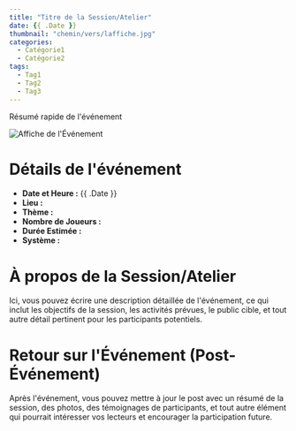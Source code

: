 ```yaml
---
title: "Titre de la Session/Atelier"
date: {{ .Date }}
thumbnail: "chemin/vers/laffiche.jpg"
categories:
  - Catégorie1
  - Catégorie2
tags:
  - Tag1
  - Tag2
  - Tag3
---
```


Résumé rapide de l'événement 

<!--more-->

![Affiche de l'Événement](chemin/vers/laffiche.jpg)

# Détails de l'événement

- **Date et Heure :** {{ .Date }} 
- **Lieu :** 
- **Thème :** 
- **Nombre de Joueurs :** 
- **Durée Estimée :** 
- **Système :** 

# À propos de la Session/Atelier

Ici, vous pouvez écrire une description détaillée de l'événement, ce qui inclut les objectifs de la session, les activités prévues, le public cible, et tout autre détail pertinent pour les participants potentiels.

# Retour sur l'Événement (Post-Événement)

Après l'événement, vous pouvez mettre à jour le post avec un résumé de la session, des photos, des témoignages de participants, et tout autre élément qui pourrait intéresser vos lecteurs et encourager la participation future.

